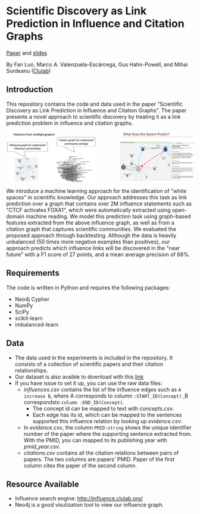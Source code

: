 # Scientific Discovery as Link Prediction in Influence and Citation Graphs 
[Paper](https://aclanthology.org/W18-1701/) and [slides](https://fan-luo.github.io/Presentation/Scientific-Discovery.html)

By Fan Luo, Marco A. Valenzuela-Escárcega, Gus Hahn-Powell, and Mihai Surdeanu ([Clulab](https://clulab.org/))

## Introduction
This repository contains the code and data used in the paper "Scientific Discovery as Link Prediction in Influence and Citation Graphs". The paper presents a novel approach to scientific discovery by treating it as a link prediction problem in influence and citation graphs. 


<div style="display: flex; justify-content: space-between;">
<img src="Features.png" width="48%" />
&nbsp;&nbsp;&nbsp;&nbsp;&nbsp;&nbsp;&nbsp;&nbsp;&nbsp;&nbsp;&nbsp;&nbsp;&nbsp;&nbsp;&nbsp;&nbsp;
<img src="SystemPrediction.png" width="40%" style="float: right;" />
</div>


We introduce a machine learning approach for the identification of "white spaces" in scientific knowledge. Our approach addresses this task as link prediction over a graph that contains over 2M influence statements such as "CTCF activates FOXA1", which were automatically extracted using open-domain machine reading. We model this prediction task using graph-based features extracted from the above influence graph, as well as from a citation graph that captures scientific communities. We evaluated the proposed approach through backtesting. Although the data is heavily unbalanced (50 times more negative examples than positives), our approach predicts which influence links will be discovered in the "near future" with a F1 score of 27 points, and a mean average precision of 68\%.

## Requirements
The code is written in Python and requires the following packages:

- Neo4j Cypher
- NumPy
- SciPy
- scikit-learn
- imbalanced-learn

## Data
- The data used in the experiments is included in the repository. It consists of a collection of scientific papers and their citation relationships.
- Our dataset is also avaible to download with this [link](https://arizona.app.box.com/folder/72298595101)
- If you have issue to set it up, you can use the raw data files:
  - *influences.csv* contains the list of the influence edges such as  `A increase B`, where A corresponds to column `:START_ID(Concept)` ,B correspondsto `column :END_ID(Concept)`.
    - The concept id can be mapped to text with *concepts.csv*.
    - Each edge has its id, which can be mapped to the sentences supported this influence relation by looking up *evidence.csv*.
  - In *evidence.csv*, the column `PMID:string` shows the unique identifier number of the paper where the supporting sentence extracted from. With the PMID, you can mapped to its publishing year with *pmid_year.csv*.
  - *citations.csv* contains all the citation relations between pairs of papers. 
     The two columns are papers' PMID. Paper of the first column cites the paper of the second column.
     



## Resource Available
- Influence search engine: http://influence.clulab.org/
- Neo4j is a good visulization tool to view our influence graph.
